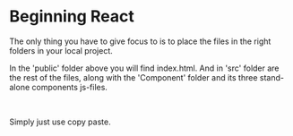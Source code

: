 # Beginning React

The only thing you have to give focus to is to place the files in the right folders in your local project. 
  
In the 'public' folder above you will find index.html. And in 'src' folder are the rest of the files, along with the 'Component' folder and its three stand-alone components js-files.

<br> 

Simply just use copy paste. 
